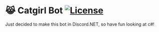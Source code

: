 # 😹 Catgirl Bot [![License](https://img.shields.io/badge/license-MIT-brightgreen.svg)](https://github.com/isebasus/Catgirl/blob/main/LICENSE)

Just decided to make this bot in Discord.NET, so have fun looking at c#!




